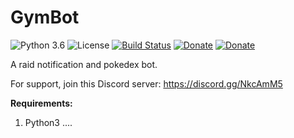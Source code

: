 # GymBot

![Python 3.6](https://img.shields.io/badge/python-3.6-blue.svg) ![License](https://img.shields.io/github/license/tallypokemap/ProfessorWillow.svg) [![Build Status](https://travis-ci.org/tallypokemap/ProfessorWillow.svg?branch=master)](https://travis-ci.org/tallypokemap/ProfessorWillow) [![Donate](https://img.shields.io/badge/Donate-PayPal-green.svg)](paypal.me/dneal12) [![Donate](https://img.shields.io/badge/Donate-Patreon-green.svg)](patreon.com/dneal12)

A raid notification and pokedex bot.

For support, join this Discord server: https://discord.gg/NkcAmM5

**Requirements:**

1. Python3
....